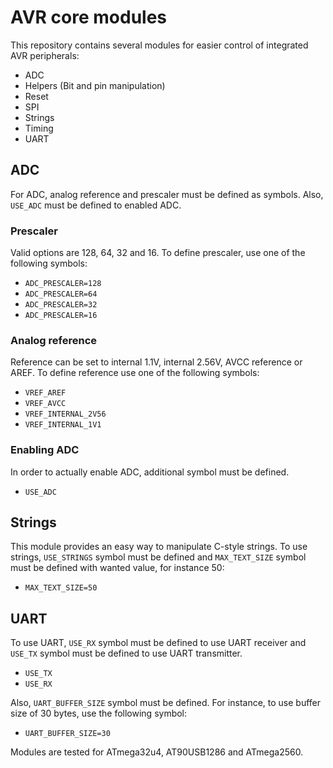 # AVR core modules

This repository contains several modules for easier control of integrated AVR peripherals:

- ADC
- Helpers (Bit and pin manipulation)
- Reset
- SPI
- Strings
- Timing
- UART

## ADC

For ADC, analog reference and prescaler must be defined as symbols. Also, `USE_ADC` must be defined to enabled ADC.

### Prescaler

Valid options are 128, 64, 32 and 16. To define prescaler, use one of the following symbols:
- `ADC_PRESCALER=128`
- `ADC_PRESCALER=64`
- `ADC_PRESCALER=32`
- `ADC_PRESCALER=16`

### Analog reference

Reference can be set to internal 1.1V, internal 2.56V, AVCC reference or AREF. To define reference use one of the following symbols:

- `VREF_AREF`
- `VREF_AVCC`
- `VREF_INTERNAL_2V56`
- `VREF_INTERNAL_1V1`

### Enabling ADC

In order to actually enable ADC, additional symbol must be defined.

- `USE_ADC`

## Strings

This module provides an easy way to manipulate C-style strings. To use strings, `USE_STRINGS` symbol must be defined and `MAX_TEXT_SIZE` symbol must be defined with wanted value, for instance 50:

- `MAX_TEXT_SIZE=50`

## UART

To use UART, `USE_RX` symbol must be defined to use UART receiver and `USE_TX` symbol must be defined to use UART transmitter.

- `USE_TX`
- `USE_RX`

Also, `UART_BUFFER_SIZE` symbol must be defined. For instance, to use buffer size of 30 bytes, use the following symbol:
- `UART_BUFFER_SIZE=30`

Modules are tested for ATmega32u4, AT90USB1286 and ATmega2560.